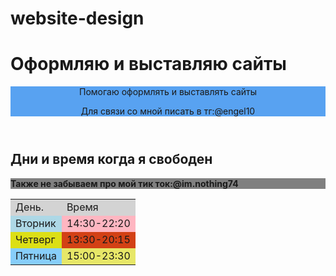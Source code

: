# website-design
<html>
<table>
<title>
Помогаю с оформлением сайтов
</title>
<h1>Оформляю и выставляю сайты</h1>
<header style="background-color:rgb(88, 162, 241);">
Помогаю оформлять и выставлять сайты
<p>
Для связи со мной писать в тг:@engel10
</p>
</header>
<h2><b>Дни и время когда я свободен</b></h2>
<body>
<tr style="background-color:lightgrey;">
<td style="background-color:lightgrey;">
День.
</td>
<td style="background-color:lightgrey;">Время</td>
</tr>
<tr>
<td style="background-color:lightblue ;">
Вторник
</td>
<td style="background-color:lightpink;">
14:30-22:20
</td>
</tr>
<tr>
<td style="background-color:rgb(220, 223, 21) ;">
Четверг
</td>
<td style="background-color:rgb(211, 65, 21);">
13:30-20:15
</td>
</tr>
<tr>
<td style="background-color:lightskyblue">
Пятница
</td>
<td style="background-color:rgb(231, 231, 104);">15:00-23:30
</td>
</tr>
 <main style="background-color:grey;">
<b>Также не забываем про мой тик ток:@im.nothing74</b>
 </main>
</body>
</table>
</html>
